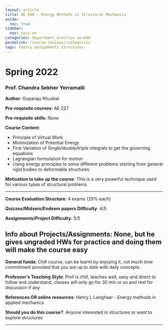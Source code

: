 ```yaml
---
layout: article
title: AE 648 - Energy Methods in Structural Mechanics
aside:
  toc: true
sidebar:
  nav: docs-en
categories: department_elective ae-648
permalink: /course_reviews/:categories
tags: theory assignments structures
---
```


# Spring 2022
### Prof. Chandra Sekher Yerramalli
**Author**: Goparaju Khushal

**Pre-requisite courses**: AE 227

**Pre-requisite skills**: None

**Course Content**:
- Principle of Virtual Work
- Minimization of Potential Energy
- First Variation of Single/double/triple integrals to get the governing equations
- Lagrangian formulation for motion
- Using energy principles to solve different problems starting from general rigid bodies to deformable structures

**Motivation to take up the course**: This is a very powerful technique used for various types of structural problems

---

**Course Evaluation Structure**:
4 exams (25% each)

**Quizzes/Midsem/Endsem papers Difficulty**: 4/5

**Assignments/Project Difficulty**: 5/5

**Info about Projects/Assignments**:
None, but he gives ungraded HWs for practice and doing them will make the course easy
---

**General funda**: 
Chill course, can be learnt by enjoying it, not much time commitment provided that you are up to date with daily concepts

**Professor's Teaching Style**: 
Prof is chill, teaches well, easy and direct to follow and understand, classes will only go for 30 min or so and rest for discussion if any

**References OR online resources**:
Henry L Langhaar - Energy methods in applied mechanics

**Should you do this course?**: 
Anyone interested in structures or want to explore structures

---

